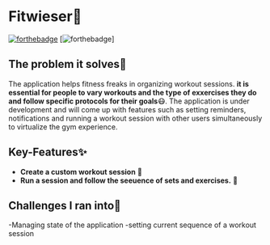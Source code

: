 # Fitwieser👥

[![forthebadge](https://forthebadge.com/images/badges/built-with-love.svg)](https://forthebadge.com) [![forthebadge](https://forthebadge.com/images/badges/made-with-javascript.svg)]

## The problem it solves🎯
The application helps fitness freaks in organizing workout sessions. **it is essential for people to vary workouts and the type of exxercises they do and follow specific protocols for their goals**😷. The application is under development and will come up with features such as setting reminders, notifications and running a workout session with other users simultaneously to virtualize the gym experience.


## Key-Features✨
- **Create a custom workout session** 📱
- **Run a session and follow the seeuence of sets and exercises.** 👥

## Challenges I ran into🚧
-Managing state of the application
-setting current sequence of a workout session

